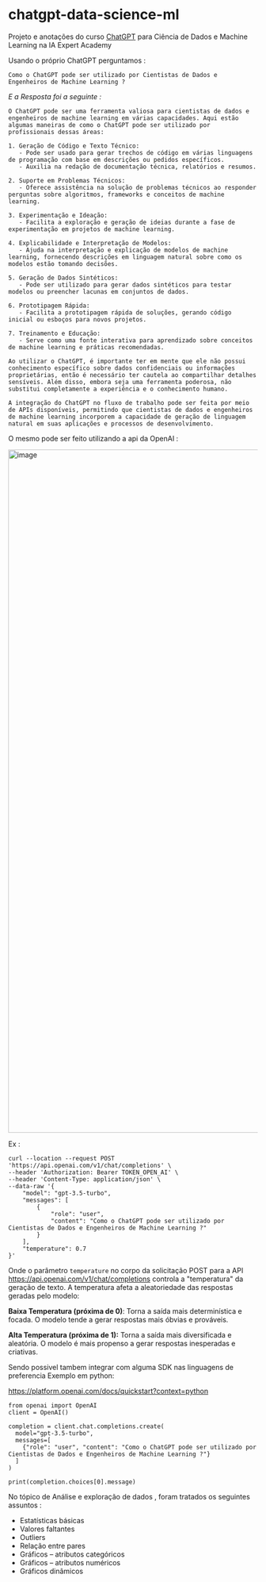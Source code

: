 # chatgpt-data-science-ml

Projeto e anotações do curso [ChatGPT](./chat-gpt.md) para Ciência de Dados e Machine Learning na IA Expert Academy

Usando o próprio ChatGPT perguntamos : 

```
Como o ChatGPT pode ser utilizado por Cientistas de Dados e Engenheiros de Machine Learning ? 
```
_*E a Resposta foi a seguinte :*_ 

```
O ChatGPT pode ser uma ferramenta valiosa para cientistas de dados e engenheiros de machine learning em várias capacidades. Aqui estão algumas maneiras de como o ChatGPT pode ser utilizado por profissionais dessas áreas:

1. Geração de Código e Texto Técnico:
   - Pode ser usado para gerar trechos de código em várias linguagens de programação com base em descrições ou pedidos específicos.
   - Auxilia na redação de documentação técnica, relatórios e resumos.

2. Suporte em Problemas Técnicos:
   - Oferece assistência na solução de problemas técnicos ao responder perguntas sobre algoritmos, frameworks e conceitos de machine learning.

3. Experimentação e Ideação:
   - Facilita a exploração e geração de ideias durante a fase de experimentação em projetos de machine learning.

4. Explicabilidade e Interpretação de Modelos:
   - Ajuda na interpretação e explicação de modelos de machine learning, fornecendo descrições em linguagem natural sobre como os modelos estão tomando decisões.

5. Geração de Dados Sintéticos:
   - Pode ser utilizado para gerar dados sintéticos para testar modelos ou preencher lacunas em conjuntos de dados.

6. Prototipagem Rápida:
   - Facilita a prototipagem rápida de soluções, gerando código inicial ou esboços para novos projetos.

7. Treinamento e Educação:
   - Serve como uma fonte interativa para aprendizado sobre conceitos de machine learning e práticas recomendadas.

Ao utilizar o ChatGPT, é importante ter em mente que ele não possui conhecimento específico sobre dados confidenciais ou informações proprietárias, então é necessário ter cautela ao compartilhar detalhes sensíveis. Além disso, embora seja uma ferramenta poderosa, não substitui completamente a experiência e o conhecimento humano.

A integração do ChatGPT no fluxo de trabalho pode ser feita por meio de APIs disponíveis, permitindo que cientistas de dados e engenheiros de machine learning incorporem a capacidade de geração de linguagem natural em suas aplicações e processos de desenvolvimento.
```

O mesmo pode ser feito utilizando a api da OpenAI : 

<img width="1377" alt="image" src="https://github.com/sayymon/chatgpt-data-science-ml/assets/6488266/f7fcede8-f819-40a6-af92-8733963d4fe1">

Ex : 
```
curl --location --request POST 'https://api.openai.com/v1/chat/completions' \
--header 'Authorization: Bearer TOKEN_OPEN_AI' \
--header 'Content-Type: application/json' \
--data-raw '{
    "model": "gpt-3.5-turbo",
    "messages": [
        {
            "role": "user",
            "content": "Como o ChatGPT pode ser utilizado por Cientistas de Dados e Engenheiros de Machine Learning ?"
        }
    ],
    "temperature": 0.7
}'
```
Onde o parâmetro `temperature` no corpo da solicitação POST para a API https://api.openai.com/v1/chat/completions controla a "temperatura" da geração de texto. A temperatura afeta a aleatoriedade das respostas geradas pelo modelo:

**Baixa Temperatura (próxima de 0)**: Torna a saída mais determinística e focada. O modelo tende a gerar respostas mais óbvias e prováveis.

**Alta Temperatura (próxima de 1):** Torna a saída mais diversificada e aleatória. O modelo é mais propenso a gerar respostas inesperadas e criativas.

Sendo possivel tambem integrar com alguma SDK nas linguagens de preferencia Exemplo em python:

https://platform.openai.com/docs/quickstart?context=python

```
from openai import OpenAI
client = OpenAI()

completion = client.chat.completions.create(
  model="gpt-3.5-turbo",
  messages=[
    {"role": "user", "content": "Como o ChatGPT pode ser utilizado por Cientistas de Dados e Engenheiros de Machine Learning ?"}
  ]
)

print(completion.choices[0].message)
```

No tópico de Análise e exploração de dados , foram tratados os seguintes assuntos : 

- Estatísticas básicas
- Valores faltantes
- Outliers
- Relação entre pares
- Gráficos – atributos categóricos
- Gráficos – atributos numéricos
- Gráficos dinâmicos
